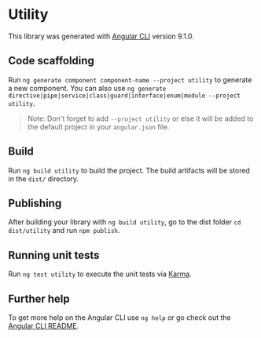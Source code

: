 # Utility

This library was generated with [Angular CLI](https://github.com/angular/angular-cli) version 9.1.0.

## Code scaffolding

Run `ng generate component component-name --project utility` to generate a new component. You can also use `ng generate directive|pipe|service|class|guard|interface|enum|module --project utility`.
> Note: Don't forget to add `--project utility` or else it will be added to the default project in your `angular.json` file. 

## Build

Run `ng build utility` to build the project. The build artifacts will be stored in the `dist/` directory.

## Publishing

After building your library with `ng build utility`, go to the dist folder `cd dist/utility` and run `npm publish`.

## Running unit tests

Run `ng test utility` to execute the unit tests via [Karma](https://karma-runner.github.io).

## Further help

To get more help on the Angular CLI use `ng help` or go check out the [Angular CLI README](https://github.com/angular/angular-cli/blob/master/README.md).
